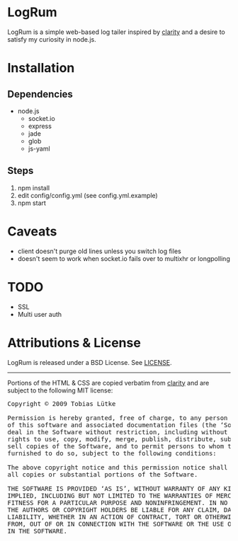 # LogRum #

LogRum is a simple web-based log tailer inspired by [clarity][1] and a 
desire to satisfy my curiosity in node.js.

# Installation #

## Dependencies ##

* node.js
    * socket.io
    * express
    * jade
    * glob
    * js-yaml

## Steps ##

1. npm install
2. edit config/config.yml (see config.yml.example)
3. npm start

# Caveats #

* client doesn't purge old lines unless you switch log files
* doesn't seem to work when socket.io fails over to multixhr or longpolling

# TODO #

* SSL
* Multi user auth

# Attributions & License #

LogRum is released under a BSD License. See [LICENSE][2].

<hr/>

Portions of the HTML & CSS are copied verbatim from [clarity][1] and are
subject to the following MIT license:

<pre>
Copyright © 2009 Tobias Lütke

Permission is hereby granted, free of charge, to any person obtaining a copy
of this software and associated documentation files (the ‘Software’), to 
deal in the Software without restriction, including without limitation the 
rights to use, copy, modify, merge, publish, distribute, sublicense, and/or 
sell copies of the Software, and to permit persons to whom the Software is 
furnished to do so, subject to the following conditions:

The above copyright notice and this permission notice shall be included in
all copies or substantial portions of the Software.

THE SOFTWARE IS PROVIDED ‘AS IS’, WITHOUT WARRANTY OF ANY KIND, EXPRESS OR
IMPLIED, INCLUDING BUT NOT LIMITED TO THE WARRANTIES OF MERCHANTABILITY,
FITNESS FOR A PARTICULAR PURPOSE AND NONINFRINGEMENT. IN NO EVENT SHALL 
THE AUTHORS OR COPYRIGHT HOLDERS BE LIABLE FOR ANY CLAIM, DAMAGES OR OTHER 
LIABILITY, WHETHER IN AN ACTION OF CONTRACT, TORT OR OTHERWISE, ARISING 
FROM, OUT OF OR IN CONNECTION WITH THE SOFTWARE OR THE USE OR OTHER DEALINGS
IN THE SOFTWARE.
</pre>




  [1]: https://github.com/tobi/clarity
  [2]: https://github.com/hobodave/logrum/blob/master/LICENSE
